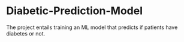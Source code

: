 # Diabetic-Prediction-Model
The project entails training an ML model that predicts if patients have diabetes or not.
